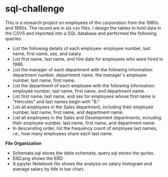 # sql-challenge

This is a research project on employees of the corporation from the 1980s and 1990s. The record are in six csv files. I design the tables to hold data in the CSVS and imported into a SQL database and performed the following queries:

  - List the following details of each employee: employee number, last name, first name, sex, and salary.
  - List first name, last name, and hire date for employees who were hired in 1986.
  - List the manager of each department with the following information: department number, department name, the manager's employee number, last name, first name.
  - List the department of each employee with the following information: employee number, last name, first name, and department name.
  - List first name, last name, and sex for employees whose first name is "Hercules" and last names begin with "B."
  - List all employees in the Sales department, including their employee number, last name, first name, and department name.
  - List all employees in the Sales and Development departments, including their employee number, last name, first name, and department name.
  - In descending order, list the frequency count of employee last names, i.e., how many employees share each last name.

**File Organization**
- Schemata.sql stores the table schemata, query.sql stores the quries.
- ERD.png shows the ERD
- A jupyter Notebook file shows the analysis on salary histogram and average salary by title in bar chart.
